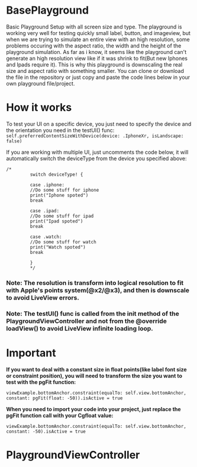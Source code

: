 # BasePlayground
Basic Playground Setup with all screen size and type. The playground is working very well for testing quickly small label, button, and imageview, but when we are trying to simulate an entire view with an high resolution, some problems occuring with the aspect ratio, the width and the height of the playground simulation. As far as i know, it seems like the playground can't generate an high resolution view like if it was shrink to fit(But new Iphones and Ipads require it). This is why this playground is downscaling the real size and aspect ratio with something smaller. You can clone or download the file in the repository or just copy and paste the code lines below in your own playground file/project.

# How it works
To test your UI on a specific device, you just need to specify the device and the orientation you need in the testUI() func:
```self.preferredContentSizeWithDevice(device: .IphoneXr, isLandscape: false)```

If you are working with multiple UI, just uncomments the code below, it will automatically switch the deviceType from the device you specified above:
```
/*
         switch deviceType! {
         
         case .iphone:
         //Do some stuff for iphone
         print("Iphone spoted")
         break
         
         case .ipad:
         //Do some stuff for ipad
         print("Ipad spoted")
         break
         
         case .watch:
         //Do some stuff for watch
         print("Watch spoted")
         break
         
         }
         */ 
```

### Note: The resolution is transform into logical resolution to fit with Apple's points system(@x2/@x3), and then is downscale to avoid LiveView errors.
### Note: The testUI() func is called from the init method of the PlaygroundViewController and not from the @override loadView() to avoid LiveView infinite loading loop.

# Important
**If you want to deal with a constant size in float points(like label font size or constraint position), you will need to transform the size you want to test with the pgFit function:**
```
viewExample.bottomAnchor.constraint(equalTo: self.view.bottomAnchor, constant: pgFit(float: -50)).isActive = true
```

**When you need to import your code into your project, just replace the pgFit function call with your Cgfloat value:**
```
viewExample.bottomAnchor.constraint(equalTo: self.view.bottomAnchor, constant: -50).isActive = true
```

# PlaygroundViewController




